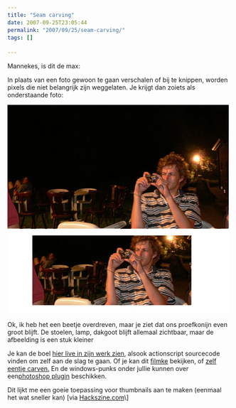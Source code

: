```yaml
---
title: "Seam carving"
date: 2007-09-25T23:05:44
permalink: "2007/09/25/seam-carving/"
tags: []

---
```

Mannekes, is dit de max:

In plaats van een foto gewoon te gaan verschalen of bij te knippen, worden pixels die niet belangrijk zijn weggelaten. Je krijgt dan zoiets als onderstaande foto:

![Robbie zijn seam gecarved](/images/blog/2007/09/robbieseam.jpg)

Ok, ik heb het een beetje overdreven, maar je ziet dat ons proefkonijn even groot blijft. De stoelen, lamp, dakgoot blijft allemaal zichtbaar, maar de afbeelding is een stuk kleiner

Je kan de boel [hier live in zijn werk zien](http://www.quasimondo.com/archives/000652.php "http://www.quasimondo.com/archives/000652.php"), alsook actionscript sourcecode vinden om zelf aan de slag te gaan. Of je kan dit [filmke](http://www.hackszine.com/blog/archive/2007/08/seam_carving_contentaware_imag.html "http://www.hackszine.com/blog/archive/2007/08/seam_carving_contentaware_imag.html") bekijken, of [zelf eentje carven.](http://swieskowski.net/carve/ "http://swieskowski.net/carve/") En de windows-punks onder jullie kunnen over een[photoshop plugin](http://picutel.com/ "http://picutel.com/") beschikken.

Dit lijkt me een goeie toepassing voor thumbnails aan te maken (eenmaal het wat sneller kan) \[via [Hackszine.com](http://www.hackszine.com/blog/archive/2007/09/open_source_seam_carving.html "http://www.hackszine.com/blog/archive/2007/09/open_source_seam_carving.html")\]
